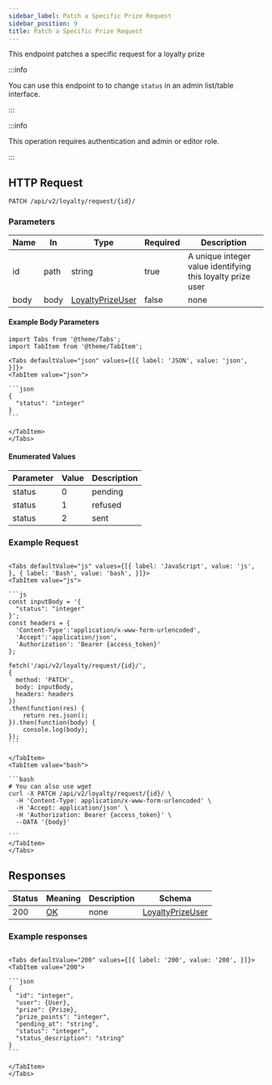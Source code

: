 ```yaml
---
sidebar_label: Patch a Specific Prize Request
sidebar_position: 9
title: Patch a Specific Prize Request
---
```


This endpoint patches a specific request for a loyalty prize

:::info

You can use this endpoint to to change `status` in an admin list/table interface.

:::

:::info

This operation requires authentication and admin or editor role.

:::

## HTTP Request

`PATCH /api/v2/loyalty/request/{id}/`

### Parameters

|Name|In|Type|Required|Description|
|---|---|---|---|---|
|id|path|string|true|A unique integer value identifying this loyalty prize user|
|body|body|[LoyaltyPrizeUser](/docs/apireference/v2/schemas/loyalty_prize_user)|false|none|

#### Example Body Parameters

````mdx-code-block
import Tabs from '@theme/Tabs';
import TabItem from '@theme/TabItem';

<Tabs defaultValue="json" values={[{ label: 'JSON', value: 'json', }]}>
<TabItem value="json">

```json
{
  "status": "integer"
}
```

</TabItem>
</Tabs>
````

#### Enumerated Values

|Parameter|Value|Description|
|---|---|---|
|status|0|pending|
|status|1|refused|
|status|2|sent|

### Example Request

````mdx-code-block

<Tabs defaultValue="js" values={[{ label: 'JavaScript', value: 'js', }, { label: 'Bash', value: 'bash', }]}>
<TabItem value="js">

```js
const inputBody = '{
  "status": "integer"
}';
const headers = {
  'Content-Type':'application/x-www-form-urlencoded',
  'Accept':'application/json',
  'Authorization': 'Bearer {access_token}'
};

fetch('/api/v2/loyalty/request/{id}/',
{
  method: 'PATCH',
  body: inputBody,
  headers: headers
})
.then(function(res) {
    return res.json();
}).then(function(body) {
    console.log(body);
});
```

</TabItem>
<TabItem value="bash">

```bash
# You can also use wget
curl -X PATCH /api/v2/loyalty/request/{id}/ \
  -H 'Content-Type: application/x-www-form-urlencoded' \
  -H 'Accept: application/json' \
  -H 'Authorization: Bearer {access_token}' \
  --DATA '{body}'

```
</TabItem>
</Tabs>
````

## Responses

|Status|Meaning|Description|Schema|
|---|---|---|---|
|200|[OK](https://tools.ietf.org/html/rfc7231#section-6.3.1)|none|[LoyaltyPrizeUser](/docs/apireference/v2/schemas/loyalty_prize_user)|

### Example responses


````mdx-code-block

<Tabs defaultValue="200" values={[{ label: '200', value: '200', }]}>
<TabItem value="200">

```json
{
  "id": "integer",
  "user": {User},
  "prize": {Prize},
  "prize_points": "integer",
  "pending_at": "string",
  "status": "integer",
  "status_description": "string"
}
```

</TabItem>
</Tabs>
````




